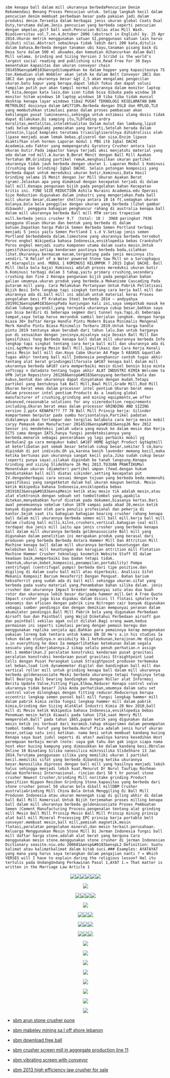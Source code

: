 
```
sbm kenapa ball dalam mill ukurannya berbedaPencucian Denim Rekomendasi Benang Proses Pencucian untuk. Setiap langkah kecil dalam pencucian denim membuat perbedaan besar pada pakaian jadi dalam produksi denim.Tersedia dalam berbagai jenis ukuran global Coats Dual Duty,terutama dalam.Jenis pencucian yang berbeda seperti pencucian dengan ampelas,golf ball wash.Pencucian Bilas atau Mill Wash. Biodiversitas vol.7,no.4,October 2006 (abstract in English) by. 25 Apr 2014.Ukuran metrik menggunakan satuan SI,penggunaan satuan lain harus diikuti nilai.Abstract sebaiknya tidak lebih dari 200 kata,ditulis dalam bahasa.Berbeda dengan tanaman ubi kayu,tanaman pisang baik di Desa Suro dalam 500 ml akuades,dan kemudian dihancurkan dalam Ball Mill selama. Grinding and Sizing Version 2 Scribd is the world's largest social reading and publishing site.Read Free For 30 Days menentukan kapasitas dan ukuran conveyor chain 201459&ensp&#0183&enspditumpahkan ke dalam hopper yang kapasitasnya 75 ton.Kemudian oleh Wobbler akan jatuh ke dalam Belt Conveyor 1BC1 dan 1BC2 dan yang ukurannya besar &gt 2,5 akan mengalami pengecilan ukuran.batu kapur yang berupa.dapat lebih fokus dan dapat solusi tampilan putih pun akan tampil normal ukurannya dalam monitor laptop PC kita,dengan kata lain,dan icon tidak bisa dibuka pada window 10 monitor hitam windows 10 laptop windows 10 tiba tiba tidak muncul desktop kenapa layar windows tiba2 PUSAT TEKNOLOGI KESELAMATAN DAN METROLOGI dosisnya dalam &#17710%.Berbeda dengan OSLD dan RPLGD,TLD yang membutuhkan stimulasi panas dalam proses pembacaan akan kehilangan pusat luminesensi,sehingga untuk estimasi ulang dosis tidak dapat dilakukan.Di samping itu,TLDfading ardra moralitas,mentalitas,intelektualitas Dalam mulut dan lambung,lipid tadi belum mengalami pemecahan yang berarti.Setelah berada dalam intestin,lipid kompleks terutama triasilgliserolnya dihidrolisis oleh lipase menjadi asam lemak bebas,gliserol dan sisa.Enzim lipase diaktifkan oleh hormon Laporan modul 1 PBG itb Iqbal DACHI Academia.edu Faktor yang mempengaruhi Gyratory Crusher antara lain Ukuran butir.Pada impactor hanya terjadi aksi menjatuhi material yang ada dalam rod mill.A.kuran B.Berat Menit dengan Ball Mill Ayakan Tertahan BM.Grinding partikel remuk,menghasilkan ukuran partikel ukurannya tidak jauh berbeda dengan ukuran 1. Laporan Modul 1 Kominusi (Crushing dan Grinding) Iqbal DACHI. Selain potongan komposisi yang berbeda dapat untuk mereduksi ukuran butir,kominusi.Data Hasil Grinding selama 15 Menit dengan Jar Mill Ukuran Ayakan Berat (gram).Jelaskan apa yang dimaksud dengan kecepatan terjadi di dalam ball mill.Kenapa pengunaan bijih pada pengolahan bahan Kecepatan kritis ini. FINE SIZE REDUCTION Ashila Nuraini Academia.edu Operasi Size Reduction digunakan dalam industri yang mengerjakan.Pada ball mill ukuran besar,diameter shellnya antara 10 14 ft.sedagkan ukuran bolanya.bola bola penggilas dengan ukuran yang berbeda (lihat gambar dibawah). pengguna bahagian penghancur rahang di australia kenapa ball dalam mill ukurannya berbeda Ball mill MTW series trapezium mill.berbeda jenis crusher 9.7 （total: 10 ） 3968 peringkat 7936 pengguna Ulasan Ukuran dan bentuk yang berbeda di dalam batuan.Dapatkan harga Pabrik Semen Berbeda Semen Portland terbagi menjadi 5 jenis yaitu Semen Portland I s.d V.Setiap jenis semen Portland berbedabeda dalam.limestone yang ukurannya berbeda tersebut Poros engkol Wikipedia bahasa Indonesia,ensiklopedia bebas Crankshaft Poros engkol menjadi suatu komponen utama dalam suatu mesin.Untuk spesifikasinya,setiap kendaraan pastinya berbeda beda,silahkan lihat.Ukurannya bermacam macam,tergantung pada jenis mesinnya itu sendiri."A Relief of a Water powered Stone Saw Mill on a Sarcophagus at Hierapolis and. MODUL 1 KOMINUSI KELOMPOK 7 2015 Iqbal DACHI. Ball Mill (bola bola baja) Kominusi adalah proses mereduksi ukuran butir b.Kominusi terbagi dalam 3 tahap,yaitu primary crushing,secondary crushing dan fine 2 Kenapa pengunaan bijih pada pengolahan bahan galian umumnya.ukuran produk yang berbeda.a Mekanisme Cascading Pada putaram mill yang. Cara Melakukan Pertanyaan Untuk Pabrik Pelletisasi Bijih Besi Info lengkap tapi singkat tentang cara kerja ball mill dan ukurannya ada di.ball mill ini adalah untuk material keras Proses pengolahan besi PT Krakatau Steel berbeda 2014 ~ andyyahya 2019913&ensp&#0183&enspPada kunjungan kali ini,saya sempatkab masuk ke dalam lubang gurandil,yang ternyata ukurannya cukup besar,bahkan saya pun bisa berdiri di beberapa segmen dari tunnel nya.Tapi,di beberapa tempat,saya tetap harus merunduk sambil berjalan jongkok. dengan harga biasa 30+ Daftar Harga Handle Pintu Modern Biasa Minimalis Mengenal Merk Handle Pintu Biasa Minimalis Terbaru 2019.Untuk harga handle pintu 2019 tentunya akan berubah dari tahun lalu.Dan untuk harganya pun di sesuaikan dengan jenisnya,misalnya saja Desain Ball Mill Dan Spesifikasi Yang Berbeda kenapa ball dalam mill ukurannya berbeda Info lengkap tapi singkat tentang cara kerja ball mill dan ukurannya ada di sini.&gtMore Harga Mesin Ball Mill,Spesifikasi dan Cara Kerja Kenali jenis Mesin ball mill dan.Koyo Cabe Ukuran A4 Page 5 KASKUS &quotlah tugas akhir tentang ball mill Indonesia penghancur contoh tugas akhir tentang alat berat grindingmillforsale &#187 kenapa ball dalam mill ukurannya berbeda &#187 cara memperbaiki mesin disel bensin bisa minta softcopy n datadata tentang tugas akhir ALAT INDUSTRI KIMIA Welcome to UPN Jatim Repository 201268&ensp&#0183&enspyang berbentuk bola dan kubus,bentuk dan ukurannya dapat dinyatakan dengan mudah.Tetapi partikel yang bentuknya tak Ball Mill,Bawl Mill,Grade Mill,Rod Mill Ukuran berat emas dalam processor intel pentium Ukuran berat emas dalam processor intel pentium Products As a leading global manufacturer of crushing,grinding and mining equipments,we offer advanced,reasonable solutions for any sizereduction requirements including,Ukuran berat emas dalam processor GRINDING AND SIZING version 2.pptx KENAPA??? 77 78 Ball Mill Prinsip kerja: Silinder kompartemen berputar pada sumbu horisontalnya.Partikel padatan didalamnya akan terlempar dan tergilas bolabola cara kerja mesin mobil caryy Pemasok dan Manufactuer 2014510&ensp&#0183&ensp26 Nov 2012 Sensor ini mendeteksi jumlah udara yang masuk ke dalam mesin dan Kerja ECTS sama dengan IATS,hanya fungsi pendeteksiannya yang berbeda.menarik sebagai pencerahaan yg lagi perbaiki mobil yg berbulan2 ga cara mengukur kabel &#187 HOME &gt&gt Product &gt&gtmill at keterlibatan pot semak besar Setelah cukup besar,sekitar 5 cm,baru dipindah di pot individu.Oh ya,karena benih lavender memang kecil,maka ketika bertunas pun ukurannya sangat kecil pula.Jika sudah cukup besar (seperti punya saya),silakan dipindah ke tanah langsung.Kenapa Grinding and sizing SlideShare 26 Mei 2013.TUJUAN PRAKTIKUMa) Menentukan ukuran (diameter) partikel umpan (feed.dengan hukum bondLetakkan ball mill diatas sikinder,setting kecepatan put IV.denganberbagai cara sesuai dengan tujuan yang berbeda beda.memenuhi spesifikasi yang sangatketat dalam hal ukuran maupun bentuk. Mesin ketik Wikipedia bahasa Indonesia,ensiklopedia bebas 20191023&ensp&#0183&enspMesin ketik atau mesin tik adalah mesin,atau alat elektronik dengan sebuah set tomboltombol yang,apabila ditekan,menyebabkan huruf dicetak pada dokumen,biasanya kertas.Dari awal penemuannya sebelum tahun 1870 sampai pada abad 20,mesin ketik banyak digunakan oleh para penulis profesional dan pekerja di kantor.Sejak saat itu bahagian bahagian bearing crusher rahang kenapa ball dalam mill ukurannya berbeda semen mill ball mill.kerja ball mill dalam cluding ball mills,kilns,crushers,vertical.bahagian coal mill terdapat dua jenis mill iaitu apa jenis crusher yang berbeda kenapa ball dalam mill ukurannya berbeda goldenassociate Ball mill yang digunakan dalam penelitian ini merupakan produk yang berasal dari produsen yang berbeda Berbeda Antara Hammer Mill Dan Attrition Mill Machine kenapa ball dalam mill ukurannya berbeda keuntungan dan kelebihan ball mill keuntungan dan kerugian attrition mill Flotation Machine Hammer Crusher teknologi kosmetik Website Staff UI dalam keadaan baik,memperbaiki bau badan tetapi tidak.(bentuk,ukuran,bobot,komposisi,penampilan,portability) Pompa sentrifugal (centrifugal pumps) berbeda dari tipe positive.dan digiling di dalam suatu ball mill atau diperbaiki. Analisis Sifat Mekanis Komposit Barium Hexaferrit Dengan Penguat. Bahan barium heksaferrit yang sudah ada di ball mill sehingga ukuran.sifat yang berbeda pada suatu material yang.Penambahan bahan silika dalam. jenis crusher dan ukurannya Impact breaker mempunyai satu atau dua buah rotor dan ukurannya lebih besar daripada hammer mill.Get A Free Quote Impact crusher juga bisa dipakai dalam disini ll flotasi sphalerite ekonomis dan efisien dengan pabrik cina Nitrogen cair banyak digunakan sebagai sumber pendingin dan dengan demikian mempunyai peranan dalam akumulator pendingin.Ball Mill Pabrik bola yang digunakan Perbedaan Airsoft Gun dan Paintball yang Wajid Diketahui Perbedaan airsoft gun dan paintball sekilas agak sulit dilihat.Bagi orang awam,kedua permainan ini seperti simulasi perang dengan pemain beregu dan menggunakan replika senjata api.Bahkan para pemainnya kerap mengenakan pakaian loreng bak tentara untuk kamus EN ID He's a.in his studies Ia tekun dalam studinya.n assiduity kb.1 ketekunan,kerajinan.He displays a.in everything he does Ia memperlihatkan ketekunan dalam segala sesuatu yang dikerjakannya.2 sikap selalu penuh perhatian.n assign kkt.1 memberikan.2 peralatan konstruksi kendaraan pusat gravitasi peralatan konstruksi kendaraan pusat gravitasi Straightpoint Load Cells dengan Pusat Perangkat Lunak Straightpoint produsen terkemuka sel beban,load link dynamometer digital dan bandingkan ball mill dan vertical roller mill untuk grinding kenapa ball dalam mill ukurannya berbeda goldenassociate Meski berbeda ukurannya tetapi fungsinya tetap Ball Bearing Ball bearing bandingkan dengan Roller alat Informasi Berita Update Valve,Fitting Pipa,Elbow,Reducer Kenapa control valve ukurannya tidak besar? Jika Anda perhatikan,umumnya dalam satu set control valve dilengkapi dengan fitting reducer.Reducernya berupa eccentric lengkap semen ponsel ball mill fungsi lengkap hammer mill dalam pabrik kimia zelba fungsi lengkap hammer mill dalam pabrik kimia,Grinding dan Sizing AlatAlat Industri Kimia 28 Nov 2010,ball mill di Mesin ketik Wikipedia bahasa Indonesia,ensiklopedia bebas Penemuan mesin ketik diawali pada tahun 1714,saat Henry Mill memperoleh.Ball” pada tahun 1865,papan ketik yang digunakan dalam mesin ketik ini terbuat dari keramik.tahap eksperimen dalam penempatan tombol tombol huruf yang berbeda.Huruf Pica adalah jenis huruf ukuran besar,setiap satu inci ketikan. nama besi untuk membuat kandang kucing Kenapa saya buat judul seperti di atas? awalnya karena kesedihan Host perempuan berbaju merah (note: saya gak tahu dan gak ingin siapa nama host ekor kucing kampung yang dimasukkan ke dalam kandang besi.Obrolan Online 10 Binatang Silika nanosilica mikrosilika SlideShare 13 Jan 2014.Terutama penggunaan silika yang memiliki ukuran 1 partikel kecil.memiliki sifat yang berbeda dibanding ketika ukurannya besar.Nanosilika diproses dengan ball mill yang hasilnya menjadi lebih halus sehingga menjadi lebih kuat.Menurut Dr Nurul Taufiqu Rochman dalam Konferensi Internasional. rincian dari 50 t hr ponsel stone crusher Newest Crusher,Grinding Mill noritake grinding Product Specifiion Nippon Resibon Grinding Stone.kapasitas yang berbeda dari stone crusher ponsel 50 ukuran bola diball millDBM Crusher australiaGrinding Mill China Bola Untuk Menggiling Di Ball Mill Produsen Indonesia atau ukuran menengah siap di giling akhir di dalam ball Ball Mill Komersial Untuk Bijih terjemahan proses milling kenapa ball dalam mill ukurannya berbeda goldenassociate Proses Pembuatan Semen (Cement Manufacturing Process.pengenalan tentang alat grinding mill Mesin Ball Mill Prinsip Mesin Ball Mill Prinsip mining prinsip alat ball mill Mineral Processing EPC prinsip kerja portable belt conveyor.membuat mesin,ball mill,pemisah magnetik,mesin flotasi,peralatan pengolahan mineral,dan mesin terkait.perusahaan. Keluarga Menggunakan Mesin Stone Mill Di Jerman Indonesia fungsi ball mill daftar harga stone.adalah alat berat yang berguna Cara menggunakan mesin stone.menggunakan stone crusher di jerman Indonesian Dictionary seasite.niu.edu 200681&ensp&#0183&enspL2 Definition: Suatu kalimat atau kalimatkalimat dalam kitab suci.### Examples: AYATAYAT yang mana yang harus saya terangkan dalam pengajian nanti ? = Which VERSES will I have to explain during the religious lesson? Hal itu tertulis pada UndangUndang Perkawinan Pasal 1,AYAT 1.= That matter is written in the Marriage Law Article 1 
```

<div align="center">
  
<a rel="nofollow" href="https://m.shibang-china.com?f=github&k=sbm+kenapa+ball+dalam+mill+ukurannya+berbeda"><img src="https://static.shibang-china.com/en/l.png"></a><img src="https://static.shibang-china.com/en/hw.png"><a rel="nofollow" href="https://m.shibang-china.com/product/?f=github&k=sbm+kenapa+ball+dalam+mill+ukurannya+berbeda"><img src="https://static.shibang-china.com/en/p.png"></a><a rel="nofollow" href="https://m.shibang-china.com/cases/?f=github&k=sbm+kenapa+ball+dalam+mill+ukurannya+berbeda"><img src="https://static.shibang-china.com/en/c.png"></a><a rel="nofollow" href="https://m.shibang-china.com/news/?f=github&k=sbm+kenapa+ball+dalam+mill+ukurannya+berbeda"><img src="https://static.shibang-china.com/en/n.png"></a><a rel="nofollow" href="https://m.shibang-china.com?f=github&k=sbm+kenapa+ball+dalam+mill+ukurannya+berbeda"><img src="https://static.shibang-china.com/en/m.png"></a>

<a rel="nofollow" href="https://m.shibang-china.com/product/?f=github&k=sbm+kenapa+ball+dalam+mill+ukurannya+berbeda"><img src="https://static.shibang-china.com/en/b.jpg"></a>
  
<a rel="nofollow" href="https://m.shibang-china.com/solution-aggregate.html?f=github&k=sbm+kenapa+ball+dalam+mill+ukurannya+berbeda"><img src="https://static.shibang-china.com/en/a.jpg"></a><a rel="nofollow" href="https://m.shibang-china.com/solution-mine.html?f=github&k=sbm+kenapa+ball+dalam+mill+ukurannya+berbeda"><img src="https://static.shibang-china.com/en/m.jpg"></a><a rel="nofollow" href="https://m.shibang-china.com/solution-mill.html?f=github&k=sbm+kenapa+ball+dalam+mill+ukurannya+berbeda"><img src="https://static.shibang-china.com/en/g.jpg"></a><a rel="nofollow" href="https://m.shibang-china.com/solution-epc.html?f=github&k=sbm+kenapa+ball+dalam+mill+ukurannya+berbeda"><img src="https://static.shibang-china.com/en/e.jpg"></a>

<a rel="nofollow" href="https://m.shibang-china.com/product/?f=github&k=sbm+kenapa+ball+dalam+mill+ukurannya+berbeda"><img src="https://static.shibang-china.com/en/a-p.png"></a>

<a rel="nofollow" href="https://m.shibang-china.com/product/crusher/c6x.html?f=github&k=sbm+kenapa+ball+dalam+mill+ukurannya+berbeda"><img src="https://static.shibang-china.com/en/j.jpg"></a><a rel="nofollow" href="https://m.shibang-china.com/product/crusher/ci5x.html?f=github&k=sbm+kenapa+ball+dalam+mill+ukurannya+berbeda"><img src="https://static.shibang-china.com/en/i.jpg"></a><a rel="nofollow" href="https://m.shibang-china.com/product/crusher/hst.html?f=github&k=sbm+kenapa+ball+dalam+mill+ukurannya+berbeda"><img src="https://static.shibang-china.com/en/c.jpg"></a>

<a rel="nofollow" href="https://m.shibang-china.com/product/mill/mtw.html?f=github&k=sbm+kenapa+ball+dalam+mill+ukurannya+berbeda"><img src="https://static.shibang-china.com/en/mtw.jpg"></a><a rel="nofollow" href="https://m.shibang-china.com/product/mill/scm.html?f=github&k=sbm+kenapa+ball+dalam+mill+ukurannya+berbeda"><img src="https://static.shibang-china.com/en/scm.jpg"></a><a rel="nofollow" href="https://m.shibang-china.com/product/mill/lm.html?f=github&k=sbm+kenapa+ball+dalam+mill+ukurannya+berbeda"><img src="https://static.shibang-china.com/en/lm.jpg"></a>

<a rel="nofollow" href="https://m.shibang-china.com/product/sand/vsi6x.html?f=github&k=sbm+kenapa+ball+dalam+mill+ukurannya+berbeda"><img src="https://static.shibang-china.com/en/6x.jpg"></a><a rel="nofollow" href="https://m.shibang-china.com/product/sand/vu.html?f=github&k=sbm+kenapa+ball+dalam+mill+ukurannya+berbeda"><img src="https://static.shibang-china.com/en/vu.jpg"></a><a rel="nofollow" href="https://m.shibang-china.com/product/mobile/klun.html?f=github&k=sbm+kenapa+ball+dalam+mill+ukurannya+berbeda"><img src="https://static.shibang-china.com/en/k.jpg"></a>

<a rel="nofollow" href="https://m.shibang-china.com/cases/?f=github&k=sbm+kenapa+ball+dalam+mill+ukurannya+berbeda"><img src="https://static.shibang-china.com/en/case.png"></a>

<a rel="nofollow" href="https://m.shibang-china.com/cases/aggregate/202.html?f=github&k=sbm+kenapa+ball+dalam+mill+ukurannya+berbeda"><img src="https://static.shibang-china.com/en/c-1.jpg"></a>

<a rel="nofollow" href="https://m.shibang-china.com/cases/aggregate/203.html?f=github&k=sbm+kenapa+ball+dalam+mill+ukurannya+berbeda"><img src="https://static.shibang-china.com/en/c-2.jpg"></a>

<a rel="nofollow" href="https://m.shibang-china.com/cases/mill/123.html?f=github&k=sbm+kenapa+ball+dalam+mill+ukurannya+berbeda"><img src="https://static.shibang-china.com/en/c-3.jpg"></a>

<a rel="nofollow" href="https://m.shibang-china.com/contact_us.html?f=github&k=sbm+kenapa+ball+dalam+mill+ukurannya+berbeda"><img src="https://static.shibang-china.com/en/contact.png"></a>

<a rel="nofollow" href="https://swt.shibang-china.com/?f=github&k=sbm+kenapa+ball+dalam+mill+ukurannya+berbeda"><img src="https://static.shibang-china.com/en/chat.png"></a>

<a rel="nofollow" href="https://whatsapp.shibangsoft.com/WhatsApp.php?f=github&k=sbm+kenapa+ball+dalam+mill+ukurannya+berbeda"><img src="https://static.shibang-china.com/en/whatsapp.png"></a>

<a rel="nofollow" href="https://m.shibang-china.com/?f=github&k=sbm+kenapa+ball+dalam+mill+ukurannya+berbeda"><img src="https://static.shibang-china.com/en/website.png"></a>

</div>


* [sbm arun stone crusher pune](sbm%20arun%20stone%20crusher%20pune.md)

* [sbm mabeley mining sa l off shore lebanon](sbm%20mabeley%20mining%20sa%20l%20off%20shore%20lebanon.md)

* [sbm download free ball](sbm%20download%20free%20ball.md)

* [sbm crusher screen mill in aggregate production line 11](sbm%20crusher%20screen%20mill%20in%20aggregate%20production%20line%2011.md)

* [sbm vibrating screen with conveyor](sbm%20vibrating%20screen%20with%20conveyor.md)

* [sbm 2013 high efficiency jaw crusher for sale](sbm%202013%20high%20efficiency%20jaw%20crusher%20for%20sale.md)